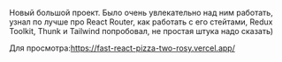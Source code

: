 Новый большой проект. Было  очень увлекательно над ним работать, узнал по лучше про React Router, как работать с его стейтами,  Redux Toolkit, Thunk и Tailwind попробовал, не простая штука надо сказать)

Для просмотра:https://fast-react-pizza-two-rosy.vercel.app/
